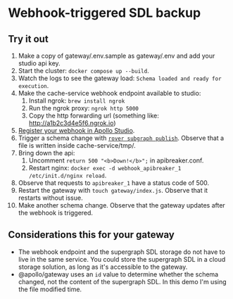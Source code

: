 # Webhook-triggered SDL backup

## Try it out

1. Make a copy of gateway/.env.sample as gateway/.env and add your studio api key.
2. Start the cluster: `docker compose up --build`.
3. Watch the logs to see the gateway load: `Schema loaded and ready for execution`.
4. Make the cache-service webhook endpoint available to studio:
   1. Install ngrok: `brew install ngrok`
   2. Run the ngrok proxy: `ngrok http 5000`
   3. Copy the http forwarding url (something like: http://a1b2c3d4e5f6.ngrok.io)
5. [Register your webhook in Apollo Studio][register].
6. Trigger a schema change with [`rover subgraph publish`][publish]. Observe that
   a file is written inside cache-service/tmp/.
7. Bring down the api:
   1. Uncomment `return 500 "<b>Down!</b>";` in apibreaker.conf.
   2. Restart nginx: `docker exec -d webhook_apibreaker_1 /etc/init.d/nginx reload`.
8. Observe that requests to `apibreaker_1` have a status code of 500.
9. Restart the gateway with `touch gateway/index.js`. Observe that it restarts without issue.
10. Make another schema change. Observe that the gateway updates after the webhook
    is triggered.

[register]: https://studio.apollographql.com/graph/lenny-starter-test/settings/notifications?overlay=add-notification-wizard&variant=current
[publish]: https://www.apollographql.com/docs/rover/subgraphs/#publishing-a-subgraph-schema-to-apollo-studio

## Considerations this for your gateway

- The webhook endpoint and the supergraph SDL storage do not have to live in the
  same service. You could store the supergraph SDL in a cloud storage solution,
  as long as it's accessible to the gateway.
- @apollo/gateway uses an `id` value to determine whether the schema changed, not
  the content of the supergraph SDL. In this demo I'm using the file modified time.
